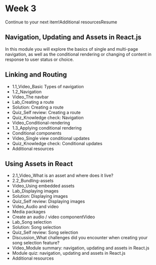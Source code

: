 # Week 3

Continue to your next item!Additional resourcesResume

## Navigation, Updating and Assets in React.js

In this module you will explore the basics of single and multi-page navigation, as well as the conditional rendering or changing of content in response to user status or choice. 

## Linking and Routing

- 1.1_Video_Basic Types of navigation
- 1.2_Navigation
- Video_The navbar
- Lab_Creating a route 
- Solution: Creating a route
- Quiz_Self review: Creating a route
- Quiz_Knowledge check: Navigation
- Video_Conditional-rendering
- 1.3_Applying conditional rendering
-  Conditional components
- Video_Single view conditional updates
- Quiz_Knowledge check: Conditional updates
-  Additional resources


## Using Assets in React

- 2.1_Video_What is an asset and where does it live? 
- 2.2_Bundling-assets
- Video_Using embedded assets
- Lab_Displaying images
- Solution: Displaying images
- Quiz_Self review: Displaying images
- Video_Audio and video
-  Media packages
- Create an audio / video componentVideo
- Lab_Song selection
-  Solution: Song selection
- Quiz_Self review: Song selection
- Discussion_What challenges did you encounter when creating your song selection feature?
- Video_Module summary: navigation, updating and assets in React.js
- Module quiz: navigation, updating and assets in React.js
- Additional resources